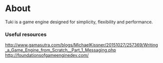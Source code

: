# About #

Tuki is a game engine designed for simplicity, flexibility and performance.

### Useful resources ###

http://www.gamasutra.com/blogs/MichaelKissner/20151027/257369/Writing_a_Game_Engine_from_Scratch__Part_1_Messaging.php
http://foundationsofgameenginedev.com/